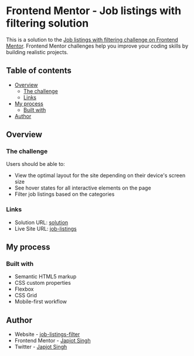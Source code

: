 # Frontend Mentor - Job listings with filtering solution

This is a solution to the [Job listings with filtering challenge on Frontend Mentor](https://www.frontendmentor.io/challenges/job-listings-with-filtering-ivstIPCt). Frontend Mentor challenges help you improve your coding skills by building realistic projects. 

## Table of contents

- [Overview](#overview)
  - [The challenge](#the-challenge)
  - [Links](#links)
- [My process](#my-process)
  - [Built with](#built-with)
- [Author](#author)


## Overview

### The challenge

Users should be able to:

- View the optimal layout for the site depending on their device's screen size
- See hover states for all interactive elements on the page
- Filter job listings based on the categories

### Links

- Solution URL: [solution](https://www.frontendmentor.io/solutions/job-listings-with-filters-Q2yDs_r_B)
- Live Site URL: [job-listings](https://job-listings-filter.netlify.app/)

## My process

### Built with

- Semantic HTML5 markup
- CSS custom properties
- Flexbox
- CSS Grid
- Mobile-first workflow

## Author

- Website - [job-listings-filter](https://job-listings-filter.netlify.app/)
- Frontend Mentor - [Japjot Singh](https://www.frontendmentor.io/profile/Japjotsingh02)
- Twitter - [Japjot Singh](https://twitter.com/Japjots62944019)
